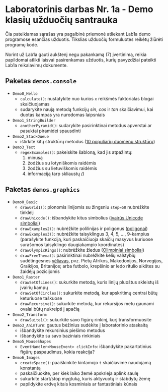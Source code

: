 # Laboratorinis darbas Nr. 1a - Demo klasių užduočių santrauka

Čia pateikiamas sąrašas yra pagalbinė priemonė atliekant Lab1a demo programose
esančias užduotis. Tikslias užduočių formuluotes reikėtų žiūrėti programų kode.

Norint už Lab1a gauti aukštenį negu pakankamą (7) įvertinimą, reikia papildomai
atlikti laisvai pasirenkamas užduotis, kurių pavyzdžiai pateikti Lab1a reikalavimų
dokumente.

## Paketas `demos.console`

* `Demo0_Hello`
  * `calculate()`: nustatykite nuo kurios `x` reikšmės faktorialas blogai skaičiuojamas
  * sudarykite naują metodą funkcijų *sin*, *cos* ir *tan* skaičiavimui,
kai duotas kampas yra nurodomas laipsniais
* `Demo1_StringBuilder`
  * `anotherPyramid()`: sudarykite pasirinktinai metodus apverstai ar pasuktai
piramidei spausdinti
* `Demo2_StackQueue`
  * ištirkite kitų struktūrų metodus ([10 populiarių duomenų struktūrų](https://www.geeksforgeeks.org/introduction-to-data-structures-10-most-commonly-used-data-structures/))
* `Demo3_Text`
  * `regexExamples()`: pakeiskite šabloną, kad jis atpažintų:
    1. minusą
    2. žodžius su lotyniškomis raidėmis
    3. žodžius su lietuviškomis raidėmis
    4. informaciją tarp skliaustų *()*

## Paketas `demos.graphics`
* `Demo0_Basic`
  * `drawGrid1()`: plonomis linijomis su žingsniu `step=50` nubrėžkite tinklelį
  * `drawUnicode()`: išbandykite kitus simbolius ([įvairūs Unicode simboliai](https://en.wikipedia.org/wiki/List_of_Unicode_characters#Miscellaneous_Symbols))
  * `drawExamples2()`: nubrėžkite polilinijas ir poligonus ([poligonai](https://www.tutorialspoint.com/javafx/2dshapes_polygon))
  * `drawExamples3()`: nubrėžkite taisyklingus 3, 4, 5, ..., 9-kampius
(parašykite funkciją, kuri paskaičiuoja skaičių masyvus kuriuose surašomos
taisyklingo daugiakampio koordinatės)
  * `drawOlympicRings()`: nubrėžkite žiedus ([Olimpiniai simboliai](https://en.wikipedia.org/wiki/Olympic_symbols))
  * `drawFreeThema()`: pasirinktinai nubrėžkite kelių valstybių sudėtingesnes
[vėliavas](http://flagpedia.net/index), pvz. Pietų Afrikos, Makedonijos,
Norvegijos, Graikijos, Britanijos; arba futbolo, krepšinio ar ledo ritulio
aikštes su žaidėjų pozicijomis
* `Demo1_Raster`
  * `drawSetOfLines()`: sukurkite metodą, kuris linijų pluoštus skleistų iš
įvairių kampų
  * `drawSetOfCircles()`: sukurkite metodą, kur apskritimų centrai būtų
keturiuose taškuose
  * `drawRecursive()`: sukurkite metodą, kur rekursijos metu gaunami ovalai
būtų nukreipti į apačią
* `Demo2_Transform`
  * `drawSuite1()`: sukurkite savo figūrų rinkinį, kurį transformuosite
* `Demo3_AnimTurn`: gautus bėžinius sudėkite į laboratorinio ataskaitą
  * išbandykite rekursinius piešimo metodus
  * išbandykite su savo baziniais rinkiniais
* `Demo5_MouseShapes`
  * `EventHandler<MouseEvent> clickInfo`: išbandykite pakartotinius figūrų
paspaudimus, kokia reakcija?
* `Demo6_Images`
  * `createSpace()`: paaiškinkite kintamojo `t` skaičiavime naudojamą konstantą
  * paskaičiuokite, per kiek laiko žemė apskrieja aplink saulę
  * sukurkite start/stop mygtuką, kuris aktyvuotų ir stabdytų žemę
  * papildykite erdvę kitais kosminiais ar fantastiniais kūnais
 